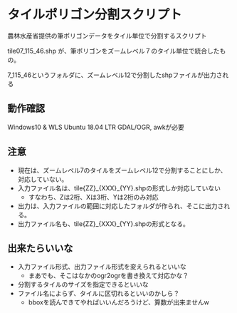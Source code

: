 # タイルポリゴン分割スクリプト

農林水産省提供の筆ポリゴンデータをタイル単位で分割するスクリプト

tile07_115_46.shp が、筆ポリゴンをズームレベル７のタイル単位で統合したもの。

7_115_46というフォルダに、ズームレベル12で分割したshpファイルが出力される

## 動作確認
Windows10 & WLS Ubuntu 18.04 LTR
GDAL/OGR, awkが必要

## 注意
- 現在は、ズームレベル7のタイルをズームレベル12で分割することにしか、対応していない。
- 入力ファイル名は、tile{ZZ}\_{XXX}\_{YY}.shpの形式しか対応していない
	- すなわち、Zは2桁、Xは3桁、Yは2桁のみ対応
- 出力は、入力ファイルの範囲に対応したフォルダが作られ、そこに出力される。
- 出力ファイル名も、tile{ZZ}\_{XXX}\_{YY}.shpの形式となる。

## 出来たらいいな
- 入力ファイル形式、出力ファイル形式を変えられるといいな
	- まあでも、そこはなかのogr2ogrを書き換えて対応かな？
- 分割するタイルのサイズを指定できるといいな
- ファイル名によらず、タイルに区切れるといいのかしら？
	- bboxを読んできてやればいいんだろうけど、算数が出来ませんw
